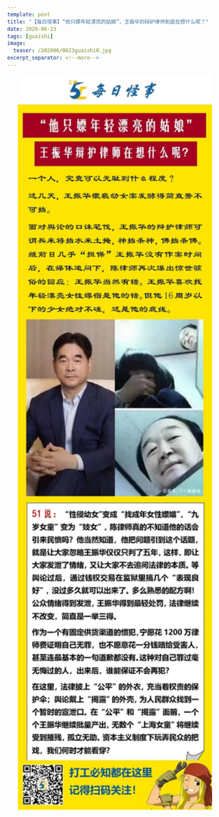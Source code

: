 ```yaml
---
template: post
title: "【每日怪事】“他只嫖年轻漂亮的姑娘”，王振华的辩护律师到底在想什么呢？"
date: 2020-06-23
tags: [guaishi]
image:
  teaser: /202006/0623guaishi0.jpg
excerpt_separator: <!--more-->
---
```


<div style="text-align:center;color:grey"><img src="/images/202006/0623guaishi.jpg" width="90%"></div><br>

